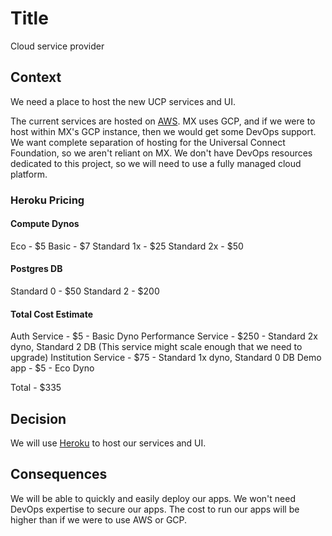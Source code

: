 # Title

Cloud service provider

## Context

We need a place to host the new UCP services and UI.

The current services are hosted on [AWS](https://aws.amazon.com/). MX uses GCP, and if we were to host within MX's GCP instance, then we would get some DevOps support. We want complete separation of hosting for the Universal Connect Foundation, so we aren't reliant on MX. We don't have DevOps resources dedicated to this project, so we will need to use a fully managed cloud platform.

### Heroku Pricing

#### Compute Dynos

Eco - $5
Basic - $7
Standard 1x - $25
Standard 2x - $50

#### Postgres DB

Standard 0 - $50
Standard 2 - $200

#### Total Cost Estimate

Auth Service - $5 - Basic Dyno
Performance Service - $250 - Standard 2x dyno, Standard 2 DB (This service might scale enough that we need to upgrade)
Institution Service - $75 - Standard 1x dyno, Standard 0 DB
Demo app - $5 - Eco Dyno

Total - $335

## Decision

We will use [Heroku](https://www.heroku.com/) to host our services and UI.

## Consequences

We will be able to quickly and easily deploy our apps. We won't need DevOps expertise to secure our apps. The cost to run our apps will be higher than if we were to use AWS or GCP.
